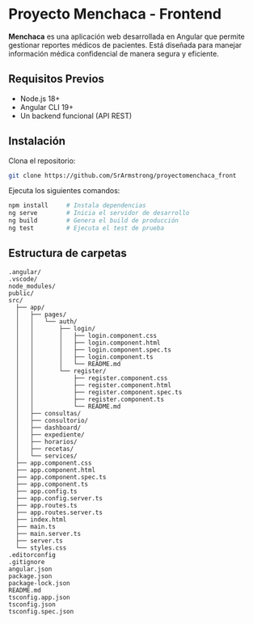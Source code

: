 # Proyecto Menchaca - Frontend

**Menchaca** es una aplicación web desarrollada en Angular que permite gestionar reportes médicos de pacientes. Está diseñada para manejar información médica confidencial de manera segura y eficiente.

##  Requisitos Previos

- Node.js 18+
- Angular CLI 19+
- Un backend funcional (API REST)

##  Instalación

Clona el repositorio:

```bash
git clone https://github.com/SrArmstrong/proyectomenchaca_front

```

Ejecuta los siguientes comandos:

```bash
npm install     # Instala dependencias
ng serve        # Inicia el servidor de desarrollo
ng build        # Genera el build de producción
ng test         # Ejecuta el test de prueba

```

##  Estructura de carpetas

```plaintext
.angular/
.vscode/
node_modules/
public/
src/
  ├── app/
  │   ├── pages/
  │   │   └── auth/
  │   │       ├── login/
  │   │       │   ├── login.component.css
  │   │       │   ├── login.component.html
  │   │       │   ├── login.component.spec.ts
  │   │       │   ├── login.component.ts
  │   │       │   └── README.md
  │   │       └── register/
  │   │           ├── register.component.css
  │   │           ├── register.component.html
  │   │           ├── register.component.spec.ts
  │   │           ├── register.component.ts
  │   │           └── README.md
  │   ├── consultas/
  │   ├── consultorio/
  │   ├── dashboard/
  │   ├── expediente/
  │   ├── horarios/
  │   ├── recetas/
  │   └── services/
  ├── app.component.css
  ├── app.component.html
  ├── app.component.spec.ts
  ├── app.component.ts
  ├── app.config.ts
  ├── app.config.server.ts
  ├── app.routes.ts
  ├── app.routes.server.ts
  ├── index.html
  ├── main.ts
  ├── main.server.ts
  ├── server.ts
  └── styles.css
.editorconfig
.gitignore
angular.json
package.json
package-lock.json
README.md
tsconfig.app.json
tsconfig.json
tsconfig.spec.json